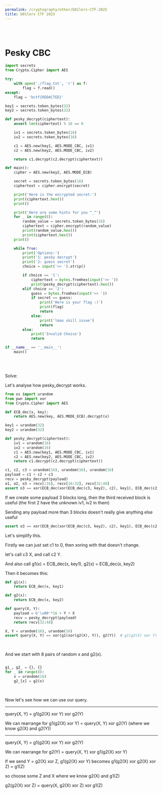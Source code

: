 ```yaml
---
permalink: /cryptography/other/b01lers-CTF-2025
title: b01lers CTF 2025
---
```


<br>

<br>



# Pesky CBC

```python
import secrets
from Crypto.Cipher import AES

try:
    with open('./flag.txt', 'r') as f:
        flag = f.read()
except:
    flag = 'bctf{REDACTED}'

key1 = secrets.token_bytes(32)
key2 = secrets.token_bytes(32)

def pesky_decrypt(ciphertext):
    assert len(ciphertext) % 16 == 0

    iv1 = secrets.token_bytes(16)
    iv2 = secrets.token_bytes(16)

    c1 = AES.new(key1, AES.MODE_CBC, iv1)
    c2 = AES.new(key2, AES.MODE_CBC, iv2)

    return c1.decrypt(c2.decrypt(ciphertext))

def main():
    cipher = AES.new(key2, AES.MODE_ECB)

    secret = secrets.token_bytes(16)
    ciphertext = cipher.encrypt(secret)

    print('Here is the encrypted secret:')
    print(ciphertext.hex())
    print()

    print('Here are some hints for you ^_^')
    for _ in range(8):
        random_value = secrets.token_bytes(16)
        ciphertext = cipher.encrypt(random_value)
        print(random_value.hex())
        print(ciphertext.hex())
    print()

    while True:
        print('Options:')
        print('1: pesky decrypt')
        print('2: guess secret')
        choice = input('>> ').strip()

        if choice == '1':
            ciphertext = bytes.fromhex(input('>> '))
            print(pesky_decrypt(ciphertext).hex())
        elif choice == '2':
            guess = bytes.fromhex(input('>> '))
            if secret == guess:
                print('Here is your flag :)')
                print(flag)
                return
            else:
                print('lmao skill issue')
                return
        else:
            print('Invalid Choice')
            return

if __name__ == '__main__':
    main()
```

<br>

<br>


Solve:

Let's analyse how pesky_decrypt works. 

```python
from os import urandom
from pwn import xor
from Crypto.Cipher import AES

def ECB_dec(x, key):
    return AES.new(key, AES.MODE_ECB).decrypt(x)

key1 = urandom(32)
key2 = urandom(32)

def pesky_decrypt(ciphertext):
    iv1 = urandom(16)
    iv2 = urandom(16)
    c1 = AES.new(key1, AES.MODE_CBC, iv1)
    c2 = AES.new(key2, AES.MODE_CBC, iv2)
    return c1.decrypt(c2.decrypt(ciphertext))

c1, c2, c3 = urandom(16), urandom(16), urandom(16)
payload = c1 + c2 + c3
recv = pesky_decrypt(payload)
o1, o2, o3 = recv[:16], recv[16:32], recv[32:48]
assert o3 == xor(ECB_dec(xor(ECB_dec(c3, key2), c2), key1), ECB_dec(c2, key2), c1) 
```


If we create some payload 3 blocks long, then the third received block is useful (the first 2 have the unknown iv1, iv2 in them)

Sending any payload more than 3 blocks doesn't really give anything else useful

```python
assert o3 == xor(ECB_dec(xor(ECB_dec(c3, key2), c2), key1), ECB_dec(c2, key2), c1)
```

Let's simplify this. 

Firstly we can just set c1 to 0, then xoring with that doesn't change.

let's call c3 X, and call c2 Y. 

And also call g1(x) = ECB_dec(x, key1), g2(x) = ECB_dec(x, key2)

Then it becomes this:

```python
def g1(x):
    return ECB_dec(x, key1)

def g2(x):
    return ECB_dec(x, key2)

def query(X, Y):
    payload = b'\x00'*16 + Y + X
    recv = pesky_decrypt(payload)
    return recv[32:48]

X, Y = urandom(16), urandom(16)
assert query(X, Y) == xor(g1(xor(g2(X), Y)), g2(Y))  # g1(g2(X) xor Y) xor g2(Y)
```

<br>

And we start with 8 pairs of random x and g2(x). 

```py

g1_, g2_ = {}, {}
for _ in range(8):
    x = urandom(16)
    g2_[x] = g2(x)
```

<br>

Now let's see how we can use our query. 

---

query(X, Y) = g1(g2(X) xor Y) xor g2(Y)

We can rearrange for g1(g2(X) xor Y) = query(X, Y) xor g2(Y) (where we know g2(X) and g2(Y))

---

query(X, Y) = g1(g2(X) xor Y) xor g2(Y)

We can rearrange for g2(Y) = query(X, Y) xor g1(g2(X) xor Y) 

If we send Y = g2(X) xor Z, g1(g2(X) xor Y) becomes g1(g2(X) xor g2(X) xor Z) = g1(Z)

so choose some Z and X where we know g2(X) and g1(Z)

g2(g2(X) xor Z) = query(X, g2(X) xor Z) xor g1(Z) 

```
